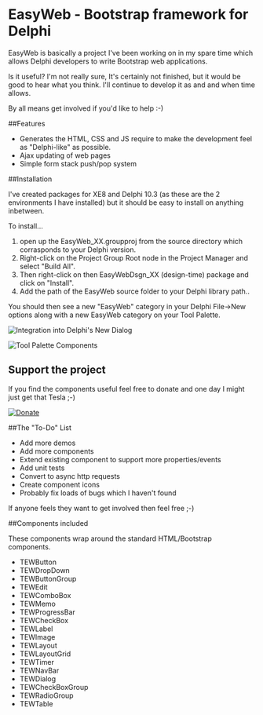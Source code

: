 # EasyWeb - Bootstrap framework for Delphi


EasyWeb is basically a project I've been working on in my spare time which allows Delphi developers to write Bootstrap web applications.

Is it useful?  I'm not really sure, It's certainly not finished, but it would be good to hear what you think. I'll continue to develop it as and and when time allows.

By all means get involved if you'd like to help :-)

##Features

*  Generates the HTML, CSS and JS require to make the development feel as "Delphi-like" as possible.
*  Ajax updating of web pages
*  Simple form stack push/pop system


##Installation

I've created packages for XE8 and Delphi 10.3 (as these are the 2 environments I have installed) but it should be easy to install on anything inbetween.

To install... 

1.  open up the EasyWeb_XX.groupproj from the source directory which corrasponds to your Delphi version.
2.  Right-click on the Project Group Root node in the Project Manager and select "Build All".
3.  Then right-click on then EasyWebDsgn_XX (design-time) package and click on "Install".
4.  Add the path of the EasyWeb source folder to your Delphi library path..

You should then see a new "EasyWeb" category in your Delphi File->New options along with a new EasyWeb category on your Tool Palette.


![Integration into Delphi's New Dialog](https://kernow-s3.s3-eu-west-1.amazonaws.com/EasyWeb/FileNew.png)

![Tool Palette Components](https://kernow-s3.s3-eu-west-1.amazonaws.com/EasyWeb/ToolPalette.png)

## Support the project

If you find the components useful feel free to donate and one day I might just get that Tesla ;-)

[![Donate](https://img.shields.io/badge/Donate-PayPal-green.svg)](https://www.paypal.com/cgi-bin/webscr?cmd=_s-xclick&hosted_button_id=WKYL4XUEY46J2)


##The "To-Do" List

*  Add more demos
*  Add more components
*  Extend existing component to support more properties/events
*  Add unit tests
*  Convert to async http requests
*  Create component icons
*  Probably fix loads of bugs which I haven't found

If anyone feels they want to get involved then feel free ;-)

##Components included

These components wrap around the standard HTML/Bootstrap components.

*  TEWButton
*  TEWDropDown
*  TEWButtonGroup
*  TEWEdit
*  TEWComboBox
*  TEWMemo
*  TEWProgressBar
*  TEWCheckBox
*  TEWLabel
*  TEWImage
*  TEWLayout
*  TEWLayoutGrid
*  TEWTimer
*  TEWNavBar
*  TEWDialog
*  TEWCheckBoxGroup
*  TEWRadioGroup
*  TEWTable

